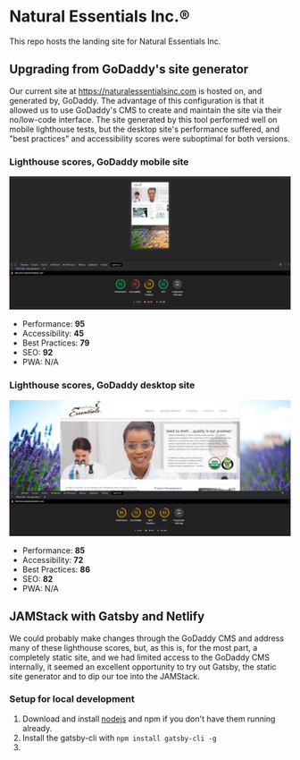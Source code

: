 # Natural Essentials Inc.®

This repo hosts the landing site for Natural Essentials Inc.

## Upgrading from GoDaddy's site generator 

Our current site at <https://naturalessentialsinc.com> is hosted on, and
generated by, GoDaddy. The advantage of this configuration is that it allowed
us to use GoDaddy's CMS to create and maintain the site via their no/low-code
interface. The site generated by this tool performed well on mobile lighthouse
tests, but the desktop site's performance suffered, and "best practices" and
accessibility scores were suboptimal for both versions.

### Lighthouse scores, GoDaddy mobile site

![Old site (GoDaddy), lighthouse scores, mobile][1]

- Performance: **95**
- Accessibility: **45**
- Best Practices: **79**
- SEO: **92**
- PWA: N/A

### Lighthouse scores, GoDaddy desktop site

![Old site (GoDaddy), lighthouse scores, desktop][2]

- Performance: **85**
- Accessibility: **72**
- Best Practices: **86**
- SEO: **82**
- PWA: N/A

## JAMStack with Gatsby and Netlify

We could probably make changes through the GoDaddy CMS and address many of these
lighthouse scores, but, as this is, for the most part, a completely static site,
and we had limited access to the GoDaddy CMS internally, it seemed an excellent
opportunity to try out Gatsby, the static site generator and to dip our toe into
the JAMStack.

### Setup for local development

1. Download and install [nodejs][3] and npm if you don't have them running
  already.
2. Install the gatsby-cli with `npm install gatsby-cli -g`
3. 

[1]: ./src/images/mobile-tests-old-site.webp (Mobile scores)
[2]: ./src/images/desktop-performance-old-site.webp (Desktop scores)
[3]: <https://nodejs.org/en/download/package-manager/> "NodeJS"
